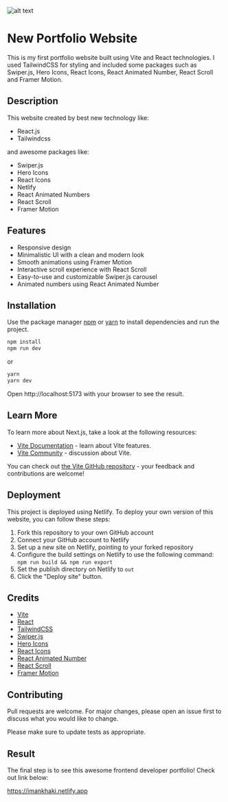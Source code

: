 ![alt text](https://github.com/khakiiman/applestorefront/blob/main/applestorefront/public/views.png?raw=true)

# New Portfolio Website

This is my first portfolio website built using Vite and React technologies. I used TailwindCSS for styling and included some packages such as Swiper.js, Hero Icons, React Icons, React Animated Number, React Scroll and Framer Motion.

## Description

This website created by best new technology like:

- React.js
- Tailwindcss

and awesome packages like:

- Swiper.js
- Hero Icons
- React Icons
- Netlify
- React Animated Numbers
- React Scroll
- Framer Motion

## Features

- Responsive design
- Minimalistic UI with a clean and modern look
- Smooth animations using Framer Motion
- Interactive scroll experience with React Scroll
- Easy-to-use and customizable Swiper.js carousel
- Animated numbers using React Animated Number

## Installation

Use the package manager [npm](https://www.npmjs.com/) or [yarn](https://yarnpkg.com/) to install dependencies and run the project.

```cmd
npm install
npm run dev
```

or

```cmd
yarn
yarn dev
```

Open http://localhost:5173 with your browser to see the result.

## Learn More

To learn more about Next.js, take a look at the following resources:

- [Vite Documentation](https://vitejs.dev/guide/) - learn about Vite features.
- [Vite Community](https://dev.to/t/vite) - discussion about Vite.

You can check out [the Vite GitHub repository](https://github.com/vitejs/vite) - your feedback and contributions are welcome!

## Deployment

This project is deployed using Netlify. To deploy your own version of this website, you can follow these steps:

1. Fork this repository to your own GitHub account
2. Connect your GitHub account to Netlify
3. Set up a new site on Netlify, pointing to your forked repository
4. Configure the build settings on Netlify to use the following command: `npm run build && npm run export`
5. Set the publish directory on Netlify to `out`
6. Click the "Deploy site" button.

## Credits

- [Vite](https://vitejs.dev/)
- [React](https://reactjs.org/)
- [TailwindCSS](https://tailwindcss.com/)
- [Swiper.js](https://swiperjs.com/)
- [Hero Icons](https://heroicons.com/)
- [React Icons](https://react-icons.github.io/react-icons/)
- [React Animated Number](https://github.com/Leocardoso94/react-animated-number)
- [React Scroll](https://github.com/fisshy/react-scroll)
- [Framer Motion](https://www.framer.com/motion/)


## Contributing

Pull requests are welcome. For major changes, please open an issue first
to discuss what you would like to change.

Please make sure to update tests as appropriate.

## Result

The final step is to see this awesome frontend developer portfolio!
Check out link below:

https://imankhaki.netlify.app

